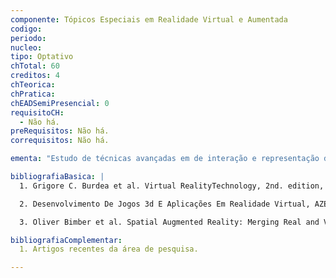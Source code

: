 ```yaml
---
componente: Tópicos Especiais em Realidade Virtual e Aumentada
codigo:  
periodo: 
nucleo:
tipo: Optativo
chTotal: 60 
creditos: 4
chTeorica: 
chPratica: 
chEADSemiPresencial: 0
requisitoCH:
  - Não há.
preRequisitos: Não há.
correquisitos: Não há.

ementa: "Estudo de técnicas avançadas em de interação e representação das diversas mídias existentes, permitindo ao aluno conhecer o estado da arte nesta área de pesquisa."

bibliografiaBasica: |
  1. Grigore C. Burdea et al. Virtual RealityTechnology, 2nd. edition, Wiley-Interscience, 2003.

  2. Desenvolvimento De Jogos 3d E Aplicações Em Realidade Virtual, AZEVEDO, EDUARDO; STELKO, MICHELLE; MEYER, HOMERO. CAMPUS, 2005. ISBN: 8535215697.

  3. Oliver Bimber et al. Spatial Augmented Reality: Merging Real and Virtual Worlds, A K Peters, 2005.

bibliografiaComplementar: 
  1. Artigos recentes da área de pesquisa.

---
```

